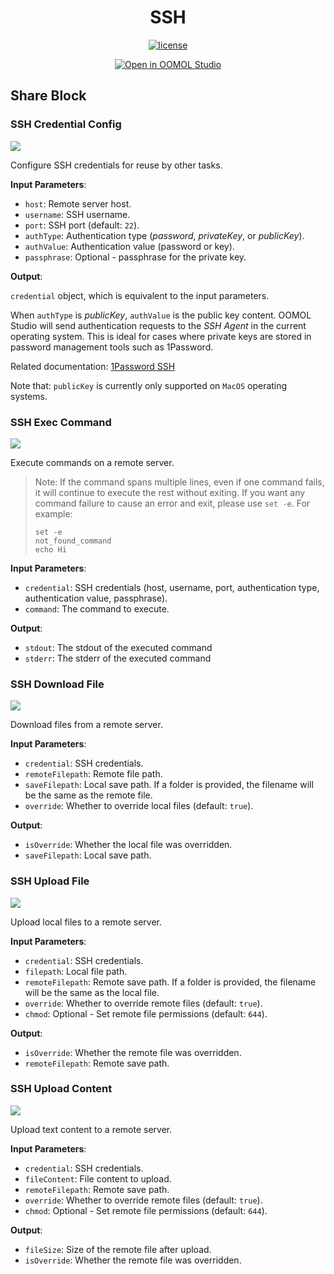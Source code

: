 <!-- filepath: /Users/bh/code/oomol/ssh/README.md -->
<div align=center>
  <h1>SSH</h1>
  <p>
    <a href="https://github.com/oomol-flows/ssh/blob/main/LICENSE" target="_blank"><img src="https://img.shields.io/github/license/oomol-flows/ssh" alt="license" /></a>
  </p>
  <p><a href="https://hub.oomol.com/package/ssh?open=true" target="_blank"><img src="https://static.oomol.com/assets/button.svg" alt="Open in OOMOL Studio" /></a></p>
</div>

## Share Block

### SSH Credential Config

![](./static/1.jpg)

Configure SSH credentials for reuse by other tasks.

**Input Parameters**:

- `host`: Remote server host.
- `username`: SSH username.
- `port`: SSH port (default: `22`).
- `authType`: Authentication type (_password_, _privateKey_, or _publicKey_).
- `authValue`: Authentication value (password or key).
- `passphrase`: Optional - passphrase for the private key.

**Output**:

`credential` object, which is equivalent to the input parameters.

When `authType` is _publicKey_, `authValue` is the public key content. OOMOL Studio will send authentication requests to the _SSH Agent_ in the current operating system. This is ideal for cases where private keys are stored in password management tools such as 1Password.

Related documentation: [1Password SSH](https://developer.1password.com/docs/ssh/get-started/)

Note that: `publicKey` is currently only supported on `MacOS` operating systems.

### SSH Exec Command

![](./static/2.jpg)

Execute commands on a remote server.

> Note:
> If the command spans multiple lines, even if one command fails, it will continue to execute the rest without exiting. If you want any command failure to cause an error and exit, please use `set -e`. For example:
> ```shell
> set -e
> not_found_command
> echo Hi
> ```

**Input Parameters**:

- `credential`: SSH credentials (host, username, port, authentication type, authentication value, passphrase).
- `command`: The command to execute.

**Output**:

- `stdout`: The stdout of the executed command
- `stderr`: The stderr of the executed command

### SSH Download File

![](./static/3.jpg)

Download files from a remote server.

**Input Parameters**:

- `credential`: SSH credentials.
- `remoteFilepath`: Remote file path.
- `saveFilepath`: Local save path. If a folder is provided, the filename will be the same as the remote file.
- `override`: Whether to override local files (default: `true`).

**Output**:

- `isOverride`: Whether the local file was overridden.
- `saveFilepath`: Local save path.

### SSH Upload File

![](./static/4.jpg)

Upload local files to a remote server.

**Input Parameters**:

- `credential`: SSH credentials.
- `filepath`: Local file path.
- `remoteFilepath`: Remote save path. If a folder is provided, the filename will be the same as the local file.
- `override`: Whether to override remote files (default: `true`).
- `chmod`: Optional - Set remote file permissions (default: `644`).

**Output**:

- `isOverride`: Whether the remote file was overridden.
- `remoteFilepath`: Remote save path.

### SSH Upload Content

![](./static/5.jpg)

Upload text content to a remote server.

**Input Parameters**:

- `credential`: SSH credentials.
- `fileContent`: File content to upload.
- `remoteFilepath`: Remote save path.
- `override`: Whether to override remote files (default: `true`).
- `chmod`: Optional - Set remote file permissions (default: `644`).

**Output**:

- `fileSize`: Size of the remote file after upload.
- `isOverride`: Whether the remote file was overridden.
